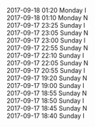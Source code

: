 2017-09-18 01:20 Monday  I  
2017-09-18 01:10 Monday  N  
2017-09-17 23:25 Sunday  I  
2017-09-17 23:05 Sunday  N  
2017-09-17 23:00 Sunday  I  
2017-09-17 22:55 Sunday  N  
2017-09-17 22:10 Sunday  I  
2017-09-17 22:05 Sunday  N  
2017-09-17 20:55 Sunday  I  
2017-09-17 19:20 Sunday  N  
2017-09-17 19:00 Sunday  I  
2017-09-17 18:55 Sunday  N  
2017-09-17 18:50 Sunday  I  
2017-09-17 18:45 Sunday  N  
2017-09-17 18:40 Sunday  I  
